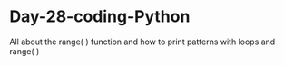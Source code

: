 # Day-28-coding-Python
All about the range( ) function and how to print patterns with loops and range( )
